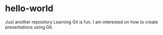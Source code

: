 # hello-world
Just another repository
Learning Git is fun. I am interested on how to create presentations using Git.
